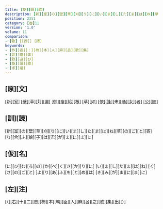 ```yaml
---
title: [旋][頭][歌]
description: [新][室][の][壁][草][刈][り][に][い][ま][し][た][ま][は][ね][草][の][ご][と][寄][り][合][ふ][娘][子][は][君][が][ま][に][ま][に]
position: 2351
category: [巻]11
version: '1.0'
volume: 11
comparison:
- [歌] [[西]] [謌]
keywords:
- [作][者][：][柿][本][人][麻][呂][歌][集]
- [非][略][体]
- [野][遊][び]
- [旋][頭][歌]
- [求][婚]
---
```


## [原][文]

[新][室] [壁][草][苅][邇] [御][座][給][根] [草][如] [依][逢][未][通][女][者] [公][随]

## [訓][読]

[新][室][の][壁][草][刈][り][に][い][ま][し][た][ま][は][ね][草][の][ご][と][寄][り][合][ふ][娘][子][は][君][が][ま][に][ま][に]

## [仮][名]

[に][ひ][む][ろ][の] [か][べ][く][さ][か][り][に] [い][ま][し][た][ま][は][ね] [く][さ][の][ご][と] [よ][り][あ][ふ][を][と][め][は] [き][み][が][ま][に][ま][に]

## [左][注]

[（][右][十][二][首][柿][本][朝][臣][人][麻][呂][之][歌][集][出][）]
